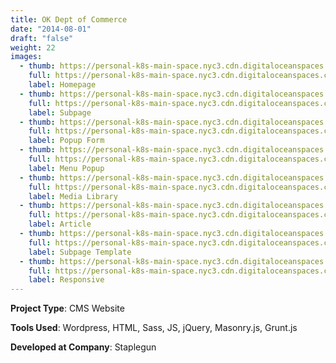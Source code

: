 ```yaml
---
title: OK Dept of Commerce
date: "2014-08-01"
draft: "false"
weight: 22
images:
  - thumb: https://personal-k8s-main-space.nyc3.cdn.digitaloceanspaces.com/thecodeboss.dev/projects/odoc/thumbnail/th-odoc-1.jpg
    full: https://personal-k8s-main-space.nyc3.cdn.digitaloceanspaces.com/thecodeboss.dev/projects/odoc/full/big-odoc-1.jpg
    label: Homepage
  - thumb: https://personal-k8s-main-space.nyc3.cdn.digitaloceanspaces.com/thecodeboss.dev/projects/odoc/thumbnail/th-odoc-2.jpg
    full: https://personal-k8s-main-space.nyc3.cdn.digitaloceanspaces.com/thecodeboss.dev/projects/odoc/full/big-odoc-2.jpg
    label: Subpage
  - thumb: https://personal-k8s-main-space.nyc3.cdn.digitaloceanspaces.com/thecodeboss.dev/projects/odoc/thumbnail/th-odoc-3.jpg
    full: https://personal-k8s-main-space.nyc3.cdn.digitaloceanspaces.com/thecodeboss.dev/projects/odoc/full/big-odoc-3.jpg
    label: Popup Form
  - thumb: https://personal-k8s-main-space.nyc3.cdn.digitaloceanspaces.com/thecodeboss.dev/projects/odoc/thumbnail/th-odoc-5.jpg
    full: https://personal-k8s-main-space.nyc3.cdn.digitaloceanspaces.com/thecodeboss.dev/projects/odoc/full/big-odoc-5.jpg
    label: Menu Popup
  - thumb: https://personal-k8s-main-space.nyc3.cdn.digitaloceanspaces.com/thecodeboss.dev/projects/odoc/thumbnail/th-odoc-6.jpg
    full: https://personal-k8s-main-space.nyc3.cdn.digitaloceanspaces.com/thecodeboss.dev/projects/odoc/full/big-odoc-6.jpg
    label: Media Library
  - thumb: https://personal-k8s-main-space.nyc3.cdn.digitaloceanspaces.com/thecodeboss.dev/projects/odoc/thumbnail/th-odoc-7.jpg
    full: https://personal-k8s-main-space.nyc3.cdn.digitaloceanspaces.com/thecodeboss.dev/projects/odoc/full/big-odoc-7.jpg
    label: Article
  - thumb: https://personal-k8s-main-space.nyc3.cdn.digitaloceanspaces.com/thecodeboss.dev/projects/odoc/thumbnail/th-odoc-8.jpg
    full: https://personal-k8s-main-space.nyc3.cdn.digitaloceanspaces.com/thecodeboss.dev/projects/odoc/full/big-odoc-8.jpg
    label: Subpage Template
  - thumb: https://personal-k8s-main-space.nyc3.cdn.digitaloceanspaces.com/thecodeboss.dev/projects/odoc/thumbnail/th-odoc-4.jpg
    full: https://personal-k8s-main-space.nyc3.cdn.digitaloceanspaces.com/thecodeboss.dev/projects/odoc/full/big-odoc-4.jpg
    label: Responsive
---
```

**Project Type**: CMS Website

**Tools Used**: Wordpress, HTML, Sass, JS, jQuery, Masonry.js, Grunt.js

**Developed at Company**: Staplegun
